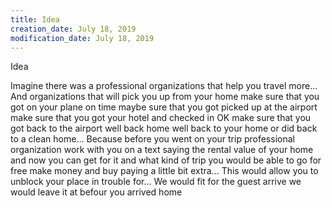 ```yaml
---
title: Idea
creation_date: July 18, 2019
modification_date: July 18, 2019
---
```



Idea

Imagine there was a professional organizations that help you travel more… And organizations that will pick you up from your home make sure that you got on your plane on time maybe sure that you got picked up at the airport make sure that you got your hotel and checked in OK make sure that you got back to the airport well back home well back to your home or did back to a clean home… Because before you went on your trip professional organization work with you on a text saying the rental value of your home and now you can get for it and what kind of trip you would be able to go for free make money and buy paying a little bit extra… This would allow you to unblock your place in trouble for… We would fit for the guest arrive we would leave it at befour you arrived home 
